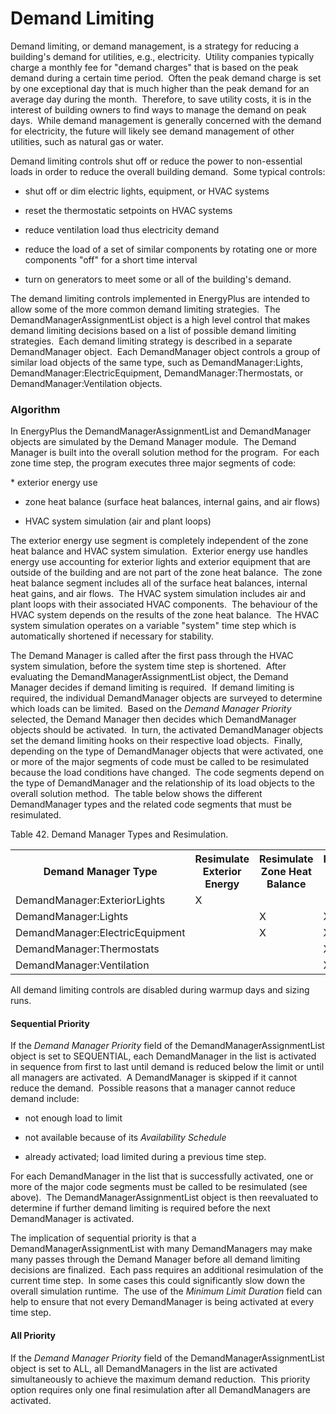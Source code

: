 
Demand Limiting
===============

Demand limiting, or demand management, is a strategy for reducing a building's demand for utilities, e.g., electricity.  Utility companies typically charge a monthly fee for "demand charges" that is based on the peak demand during a certain time period.  Often the peak demand charge is set by one exceptional day that is much higher than the peak demand for an average day during the month.  Therefore, to save utility costs, it is in the interest of building owners to find ways to manage the demand on peak days.  While demand management is generally concerned with the demand for electricity, the future will likely see demand management of other utilities, such as natural gas or water.

Demand limiting controls shut off or reduce the power to non-essential loads in order to reduce the overall building demand.  Some typical controls:

* shut off or dim electric lights, equipment, or HVAC systems

* reset the thermostatic setpoints on HVAC systems

* reduce ventilation load thus electricity demand

* reduce the load of a set of similar components by rotating one or more components "off" for a short time interval

* turn on generators to meet some or all of the building's demand.

The demand limiting controls implemented in EnergyPlus are intended to allow some of the more common demand limiting strategies.  The DemandManagerAssignmentList object is a high level control that makes demand limiting decisions based on a list of possible demand limiting strategies.  Each demand limiting strategy is described in a separate DemandManager object.  Each DemandManager object controls a group of similar load objects of the same type, such as DemandManager:Lights, DemandManager:ElectricEquipment, DemandManager:Thermostats, or DemandManager:Ventilation objects.

### Algorithm

In EnergyPlus the DemandManagerAssignmentList and DemandManager objects are simulated by the Demand Manager module.  The Demand Manager is built into the overall solution method for the program.  For each zone time step, the program executes three major segments of code:

* exterior energy use

* zone heat balance (surface heat balances, internal gains, and air flows)

* HVAC system simulation (air and plant loops)

The exterior energy use segment is completely independent of the zone heat balance and HVAC system simulation.  Exterior energy use handles energy use accounting for exterior lights and exterior equipment that are outside of the building and are not part of the zone heat balance.  The zone heat balance segment includes all of the surface heat balances, internal heat gains, and air flows.  The HVAC system simulation includes air and plant loops with their associated HVAC components.  The behaviour of the HVAC system depends on the results of the zone heat balance.  The HVAC system simulation operates on a variable "system" time step which is automatically shortened if necessary for stability.

The Demand Manager is called after the first pass through the HVAC system simulation, before the system time step is shortened.  After evaluating the DemandManagerAssignmentList object, the Demand Manager decides if demand limiting is required.  If demand limiting is required, the individual DemandManager objects are surveyed to determine which loads can be limited.  Based on the *Demand Manager Priority* selected, the Demand Manager then decides which DemandManager objects should be activated.  In turn, the activated DemandManager objects set the demand limiting hooks on their respective load objects.  Finally, depending on the type of DemandManager objects that were activated, one or more of the major segments of code must be called to be resimulated because the load conditions have changed.  The code segments depend on the type of DemandManager and the relationship of its load objects to the overall solution method.  The table below shows the different DemandManager types and the related code segments that must be resimulated.



Table 42. Demand Manager Types and Resimulation.

<table class="table table-striped">
<tr>
<th>Demand Manager Type</th>
<th>Resimulate Exterior Energy</th>
<th>Resimulate Zone Heat Balance</th>
<th>Resimulate HVAC System</th>
</tr>
<tr>
<td>DemandManager:ExteriorLights</td>
<td>X</td>
<td> </td>
<td> </td>
</tr>
<tr>
<td>DemandManager:Lights</td>
<td> </td>
<td>X</td>
<td>X</td>
</tr>
<tr>
<td>DemandManager:ElectricEquipment</td>
<td> </td>
<td>X</td>
<td>X</td>
</tr>
<tr>
<td>DemandManager:Thermostats</td>
<td> </td>
<td> </td>
<td>X</td>
</tr>
<tr>
<td>DemandManager:Ventilation</td>
<td> </td>
<td> </td>
<td>X</td>
</tr>

</table>



All demand limiting controls are disabled during warmup days and sizing runs.

#### Sequential Priority

If the *Demand Manager Priority* field of the DemandManagerAssignmentList object is set to SEQUENTIAL, each DemandManager in the list is activated in sequence from first to last until demand is reduced below the limit or until all managers are activated.  A DemandManager is skipped if it cannot reduce the demand.  Possible reasons that a manager cannot reduce demand include:

* not enough load to limit

* not available because of its *Availability Schedule*

* already activated; load limited during a previous time step.

For each DemandManager in the list that is successfully activated, one or more of the major code segments must be called to be resimulated (see above).  The DemandManagerAssignmentList object is then reevaluated to determine if further demand limiting is required before the next DemandManager is activated.

The implication of sequential priority is that a DemandManagerAssignmentList with many DemandManagers may make many passes through the Demand Manager before all demand limiting decisions are finalized.  Each pass requires an additional resimulation of the current time step.  In some cases this could significantly slow down the overall simulation runtime.  The use of the *Minimum Limit Duration* field can help to ensure that not every DemandManager is being activated at every time step.

#### All Priority

If the *Demand Manager Priority* field of the DemandManagerAssignmentList object is set to ALL, all DemandManagers in the list are activated simultaneously to achieve the maximum demand reduction.  This priority option requires only one final resimulation after all DemandManagers are activated.

